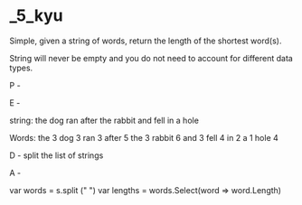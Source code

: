 # \_5_kyu

Simple, given a string of words, return the length of the shortest word(s).

String will never be empty and you do not need to account for different data types.

P -

E -

string: the dog ran after the rabbit and fell in a hole

Words:
the 3
dog 3
ran 3
after 5
the 3
rabbit 6
and 3
fell 4
in 2
a 1
hole 4

D - split the list of strings

A -

var words = s.split (" ")
var lengths = words.Select(word => word.Length)
